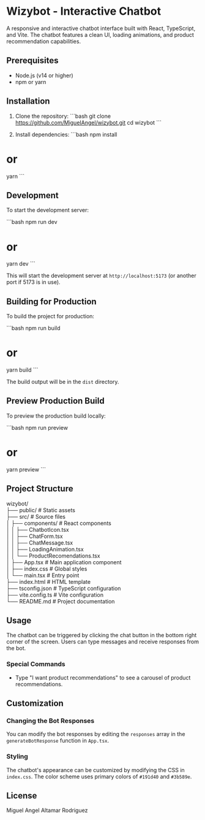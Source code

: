 # Wizybot - Interactive Chatbot

A responsive and interactive chatbot interface built with React, TypeScript, and Vite. The chatbot features a clean UI, loading animations, and product recommendation capabilities.

## Prerequisites

- Node.js (v14 or higher)
- npm or yarn

## Installation

1. Clone the repository:
\`\`\`bash
git clone https://github.com/MigueIAngel/wizybot.git
cd wizybot
\`\`\`

2. Install dependencies:
\`\`\`bash
npm install
# or
yarn
\`\`\`

## Development

To start the development server:

\`\`\`bash
npm run dev
# or
yarn dev
\`\`\`

This will start the development server at `http://localhost:5173` (or another port if 5173 is in use).

## Building for Production

To build the project for production:

\`\`\`bash
npm run build
# or
yarn build
\`\`\`

The build output will be in the `dist` directory.

## Preview Production Build

To preview the production build locally:

\`\`\`bash
npm run preview
# or
yarn preview
\`\`\`

## Project Structure

wizybot/  
├── public/              # Static assets  
├── src/                 # Source files  
│   ├── components/      # React components  
│   │   ├── ChatbotIcon.tsx  
│   │   ├── ChatForm.tsx  
│   │   ├── ChatMessage.tsx  
│   │   ├── LoadingAnimation.tsx  
│   │   └── ProductRecomendations.tsx  
│   ├── App.tsx          # Main application component  
│   ├── index.css        # Global styles  
│   └── main.tsx         # Entry point  
├── index.html           # HTML template  
├── tsconfig.json        # TypeScript configuration  
├── vite.config.ts       # Vite configuration  
└── README.md            # Project documentation  


## Usage

The chatbot can be triggered by clicking the chat button in the bottom right corner of the screen. Users can type messages and receive responses from the bot.

### Special Commands

- Type "I want product recommendations" to see a carousel of product recommendations.

## Customization

### Changing the Bot Responses

You can modify the bot responses by editing the `responses` array in the `generateBotResponse` function in `App.tsx`.

### Styling

The chatbot's appearance can be customized by modifying the CSS in `index.css`. The color scheme uses primary colors of `#191d40` and `#3b589e`.

## License
Miguel Angel Altamar Rodriguez
